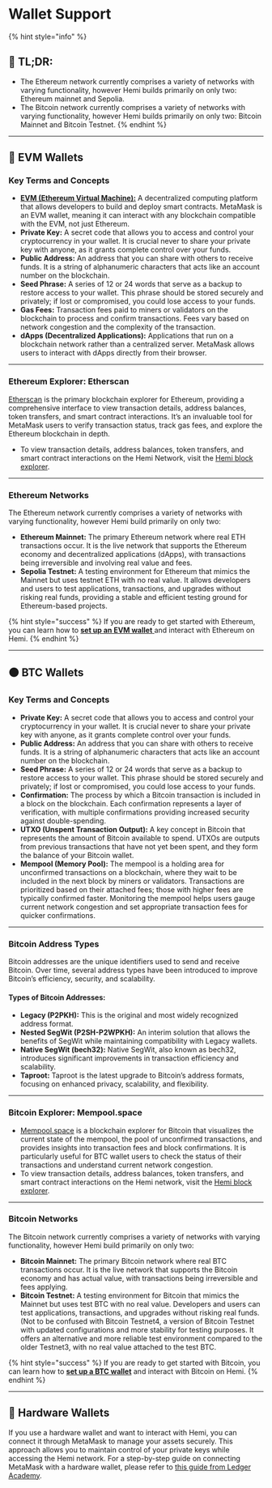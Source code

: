 # Wallet Support

{% hint style="info" %}
## 📜 **TL;DR:**

* The Ethereum network currently comprises a variety of networks with varying functionality, however Hemi builds primarily on only two: Ethereum mainnet and Sepolia.
* The Bitcoin network currently comprises a variety of networks with varying functionality, however Hemi builds primarily on only two: Bitcoin Mainnet and Bitcoin Testnet.
{% endhint %}

***

## 🔵 EVM Wallets

### Key Terms and Concepts

* [**EVM (Ethereum Virtual Machine):**](the-architecture/ethereum-virtual-machine-evm.md) A decentralized computing platform that allows developers to build and deploy smart contracts. MetaMask is an EVM wallet, meaning it can interact with any blockchain compatible with the EVM, not just Ethereum.
* **Private Key:** A secret code that allows you to access and control your cryptocurrency in your wallet. It is crucial never to share your private key with anyone, as it grants complete control over your funds.
* **Public Address:** An address that you can share with others to receive funds. It is a string of alphanumeric characters that acts like an account number on the blockchain.
* **Seed Phrase:** A series of 12 or 24 words that serve as a backup to restore access to your wallet. This phrase should be stored securely and privately; if lost or compromised, you could lose access to your funds.
* **Gas Fees:** Transaction fees paid to miners or validators on the blockchain to process and confirm transactions. Fees vary based on network congestion and the complexity of the transaction.
* **dApps (Decentralized Applications):** Applications that run on a blockchain network rather than a centralized server. MetaMask allows users to interact with dApps directly from their browser.

***

### Ethereum Explorer: Etherscan

[Etherscan](https://etherscan.io) is the primary blockchain explorer for Ethereum, providing a comprehensive interface to view transaction details, address balances, token transfers, and smart contract interactions. It’s an invaluable tool for MetaMask users to verify transaction status, track gas fees, and explore the Ethereum blockchain in depth.

* To view transaction details, address balances, token transfers, and smart contract interactions on the Hemi Network, visit the [Hemi block explorer](https://explorer.hemi.xyz).

***

### Ethereum Networks

The Ethereum network currently comprises a variety of networks with varying functionality, however Hemi build primarily on only two:

* **Ethereum Mainnet:** The primary Ethereum network where real ETH transactions occur. It is the live network that supports the Ethereum economy and decentralized applications (dApps), with transactions being irreversible and involving real value and fees.
* **Sepolia Testnet:** A testing environment for Ethereum that mimics the Mainnet but uses testnet ETH with no real value. It allows developers and users to test applications, transactions, and upgrades without risking real funds, providing a stable and efficient testing ground for Ethereum-based projects.

{% hint style="success" %}
If you are ready to get started with Ethereum, you can learn how to [**set up an EVM wallet** ](../how-to-tutorials/tutorials/metamask-wallet-setup.md)and interact with Ethereum on Hemi.
{% endhint %}



***

## 🟠 BTC Wallets

### Key Terms and Concepts

* **Private Key:** A secret code that allows you to access and control your cryptocurrency in your wallet. It is crucial never to share your private key with anyone, as it grants complete control over your funds.
* **Public Address:** An address that you can share with others to receive funds. It is a string of alphanumeric characters that acts like an account number on the blockchain.
* **Seed Phrase:** A series of 12 or 24 words that serve as a backup to restore access to your wallet. This phrase should be stored securely and privately; if lost or compromised, you could lose access to your funds.
* **Confirmation:** The process by which a Bitcoin transaction is included in a block on the blockchain. Each confirmation represents a layer of verification, with multiple confirmations providing increased security against double-spending.
* **UTXO (Unspent Transaction Output):** A key concept in Bitcoin that represents the amount of Bitcoin available to spend. UTXOs are outputs from previous transactions that have not yet been spent, and they form the balance of your Bitcoin wallet.
* **Mempool (Memory Pool):** The mempool is a holding area for unconfirmed transactions on a blockchain, where they wait to be included in the next block by miners or validators. Transactions are prioritized based on their attached fees; those with higher fees are typically confirmed faster. Monitoring the mempool helps users gauge current network congestion and set appropriate transaction fees for quicker confirmations.

***

### Bitcoin Address Types

Bitcoin addresses are the unique identifiers used to send and receive Bitcoin. Over time, several address types have been introduced to improve Bitcoin’s efficiency, security, and scalability.&#x20;

#### Types of Bitcoin Addresses:

* **Legacy (P2PKH):** This is the original and most widely recognized address format. &#x20;
* **Nested SegWit (P2SH-P2WPKH):** An interim solution that allows the benefits of SegWit while maintaining compatibility with Legacy wallets.
* **Native SegWit (bech32):** Native SegWit, also known as bech32, introduces significant improvements in transaction efficiency and scalability.&#x20;
* **Taproot:** Taproot is the latest upgrade to Bitcoin’s address formats, focusing on enhanced privacy, scalability, and flexibility.

***

### Bitcoin Explorer: Mempool.space

* [Mempool.space](https://mempool.space) is a blockchain explorer for Bitcoin that visualizes the current state of the mempool, the pool of unconfirmed transactions, and provides insights into transaction fees and block confirmations. It is particularly useful for BTC wallet users to check the status of their transactions and understand current network congestion.
* To view transaction details, address balances, token transfers, and smart contract interactions on the Hemi network, visit the [Hemi block explorer](https://explorer.hemi.xyz).

***

### Bitcoin Networks

The Bitcoin network currently comprises a variety of networks with varying functionality, however Hemi build primarily on only two:

* **Bitcoin Mainnet:** The primary Bitcoin network where real BTC transactions occur. It is the live network that supports the Bitcoin economy and has actual value, with transactions being irreversible and fees applying.
* **Bitcoin Testnet:** A testing environment for Bitcoin that mimics the Mainnet but uses test BTC with no real value. Developers and users can test applications, transactions, and upgrades without risking real funds. (Not to be confused with Bitcoin Testnet4, a version of Bitcoin Testnet with updated configurations and more stability for testing purposes. It offers an alternative and more reliable test environment compared to the older Testnet3, with no real value attached to the test BTC.

{% hint style="success" %}
If you are ready to get started with Bitcoin, you can learn how to [**set up a BTC wallet**](../how-to-tutorials/tutorials/btc-wallet-setup/) and interact with Bitcoin on Hemi.
{% endhint %}

***

## 💼 Hardware Wallets

If you use a hardware wallet and want to interact with Hemi, you can connect it through MetaMask to manage your assets securely. This approach allows you to maintain control of your private keys while accessing the Hemi network. For a step-by-step guide on connecting MetaMask with a hardware wallet, please refer to [this guide from Ledger Academy](https://www.ledger.com/academy/security/the-safest-way-to-use-metamask).
